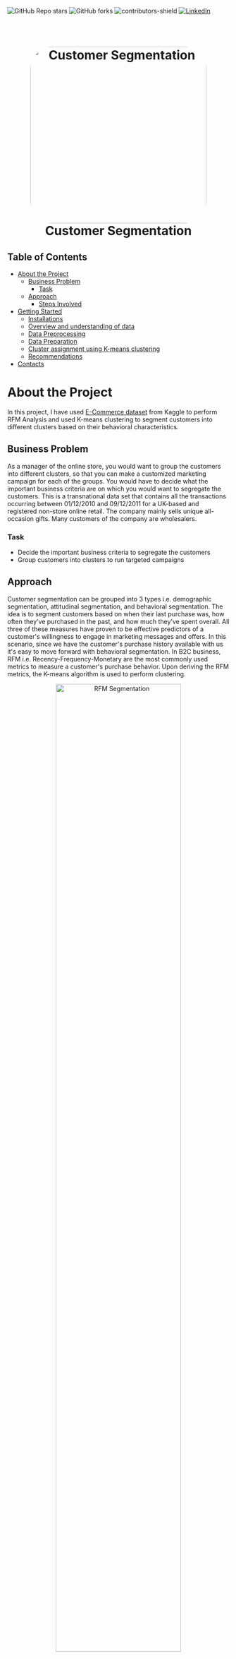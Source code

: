 ![GitHub Repo stars](https://img.shields.io/github/stars/rppradhan08/ecom-rfm-segmentation)
![GitHub forks](https://img.shields.io/github/forks/rppradhan08/ecom-rfm-segmentation?color=green)
![contributors-shield](https://img.shields.io/github/contributors/rppradhan08/ecom-rfm-segmentation)
[![LinkedIn][linkedin-shield]](https://in.linkedin.com/in/raj-praveen-pradhan-306625101)

[linkedin-shield]: https://img.shields.io/badge/-LinkedIn-black.svg?style=flat-square&logo=linkedin&colorB=555

<h1 align="center">
  <br>
  <a href="https://github.com/rppradhan08/ecom-rfm-segmentation"><img src="https://raw.githubusercontent.com/rppradhan08/ecom-rfm-segmentation/master/images/Customer-segmentation.png" alt="Customer Segmentation" width="400" style="border-radius: 50px"></a>
  <br>
  Customer Segmentation
  <br>
</h1>

<!-- TABLE OF CONTENTS -->

## Table of Contents

- [About the Project](#about-the-project)
  - [Business Problem](#business-problem)
    - [Task](#task)
  - [Approach](#approach)
    - [Steps Involved](#steps-involved)
- [Getting Started](#getting-started)
  - [Installations](#installations)
  - [Overview and understanding of data](#overview-and-understanding-of-data)
  - [Data Preprocessing](#data-preprocessing)
  - [Data Preparation](#data-preparation)
  - [Cluster assignment using K-means clustering](#cluster-assignment-using-k-means-clustering)
  - [Recommendations](#recommendations)
- [Contacts](#contacts)

# About the Project

In this project, I have used [E-Commerce dataset](https://www.kaggle.com/carrie1/ecommerce-data) from Kaggle to perform RFM Analysis and used K-means clustering to segment customers into different clusters based on their behavioral characteristics.

## Business Problem

As a manager of the online store, you would want to group the customers into different clusters, so that you can make a customized marketing campaign for each of the groups. You would have to decide what the important business criteria are on which you would want to segregate the customers. This is a transnational data set that contains all the transactions occurring between 01/12/2010 and 09/12/2011 for a UK-based and registered non-store online retail. The company mainly sells unique all-occasion gifts. Many customers of the company are wholesalers.

### Task

- Decide the important business criteria to segregate the customers
- Group customers into clusters to run targeted campaigns

## Approach

Customer segmentation can be grouped into 3 types i.e. demographic segmentation, attitudinal segmentation, and behavioral segmentation. The idea is to segment customers based on when their last purchase was, how often they’ve purchased in the past, and how much they’ve spent overall. All three of these measures have proven to be effective predictors of a customer's willingness to engage in marketing messages and offers. In this scenario, since we have the customer's purchase history available with us it's easy to move forward with behavioral segmentation. In B2C business, RFM i.e. Recency-Frequency-Monetary are the most commonly used metrics to measure a customer's purchase behavior. Upon deriving the RFM metrics, the K-means algorithm is used to perform clustering.

<div align="center">
<img src="https://raw.githubusercontent.com/rppradhan08/ecom-rfm-segmentation/master/images/rfm-analysis.png" alt="RFM Segmentation" width="75%" style="border-radius: 10px">
</div>

### Steps Involved

1. Overview and understanding of data
2. Data preprocessing
3. Data preparation for modeling
4. Cluster assignment using K-means clustering
5. Recommendations

# Getting Started

## Installations

Firstly, execute the below commands in the terminal for setting up the virtual environment and installing packages:

1. Create a virtual environment

```
python3 -m venv env
```

2. Activate newly created virtual environment `env`

```
env/Scripts/activate.bat
```

3. Execute the below command to install python packages used in this project

```
pip install requirement.txt
```

## Overview and understanding of data

Getting familiar with the data and performing descriptive statistics to identify inconsistencies in the dataset.

## Data Preprocessing

Dealing with missing values and inconsistencies in data to make the data uniform. Formatting columns to required data types for easier data transformations.

## Data Preparation

Before we start with data modeling, we have to group transactions at the customer level and calculate their R-F-M metrics. Once metrics are calculated data preparation pipelines are created for scaling and dimensionality reduction.

## Cluster assignment using K-means clustering

Choosing the appropriate number of clusters depends on business understanding and domain expertise. However in this case we use techniques like Elbow curve and silhouette analysis for determining the optimal number of clusters.

<div align="center">
<img src="https://raw.githubusercontent.com/rppradhan08/ecom-rfm-segmentation/master/images/elbow_curve.PNG" alt="Elbow curve"  style="border-radius: 10px" width=35%>
</div>

After cluster assignment, the following are the unique characteristics traits that were observed:

- **Cluster 0** contains the customers who generate the least revenue and are not frequent, most likely because these were one-time customers. Hence they can be labeled as Slipping.
- **Cluster 1** seems to have the most loyal customers, as they bring the most revenue and are often the most frequent customers.
- **Cluster 2** customers seem promising as it consists of frequent buyers. However, revenue generation is not as high as Loyal customers.

<div align="center">
<img src="https://raw.githubusercontent.com/rppradhan08/ecom-rfm-segmentation/master/images/cluster-profile.PNG" alt="cluster profiling"  style="border-radius: 10px" width=55%>
</div>

Finally, after cluster profiling below was the distribution of customers across clusters:

<div align="center">
<img src="https://raw.githubusercontent.com/rppradhan08/ecom-rfm-segmentation/master/images/cluster-distn.PNG" alt="target distribution"  style="border-radius: 10px" width=35%>
</div>

## Recommendations

After segmenting customers into loyal, slipping, and promising it empowers businesses to run personalized, high-performing campaigns and preserves profit margin. Below are a few recommendations or targeted strategies for each customer segment:

- **Loyal** - Loyalty programs are effective for these repeat visitors. Advocacy programs and reviews are also common X1X strategies. Lastly, consider rewarding these customers with Free Shipping or other like benefits.

- **Promising** - Focus on increasing monetization through product recommendations based on past purchases and incentives tied to spending thresholds.

- **Slipping** - Customers leave for a variety of reasons. Depending on your situation price deals, new product launches, or other retention strategies.

# Contacts

Socials : [Linkedin](https://www.linkedin.com/in/raj-praveen-pradhan-306625101/)<br>
E-mail : [rppradhan310@gmail.com](rppradhan310@gmail.com)
